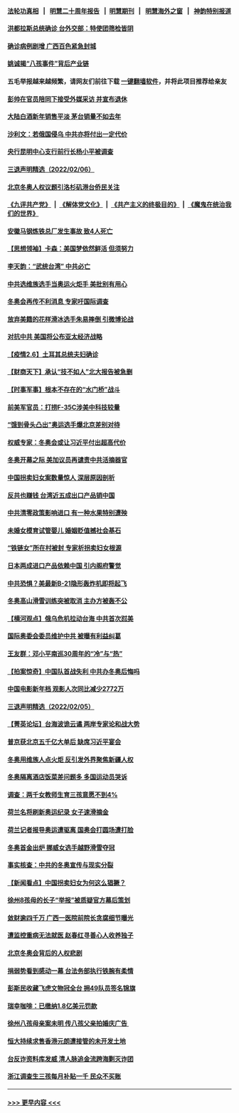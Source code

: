 #### [法轮功真相](https://github.com/gfw-breaker/truth/blob/master/README.md?t=0) &nbsp;&nbsp;|&nbsp;&nbsp; [明慧二十周年报告](https://github.com/gfw-breaker/mh-reports/blob/master/README.md?t=0) &nbsp;&nbsp;|&nbsp;&nbsp;[明慧期刊](https://github.com/gfw-breaker/mh-qikan) &nbsp;&nbsp;|&nbsp;&nbsp; [明慧海外之窗](https://github.com/gfw-breaker/mh-news/blob/master/README.md?t=0) &nbsp;&nbsp;|&nbsp;&nbsp; [神韵特别报道](https://github.com/gfw-breaker/mh-news/blob/master/shenyun.md?t=0)
#### [洪都拉斯总统确诊 台外交部：特使团筛检皆阴](../pages/nsc413/n13559781.md?t=02071750) 
#### [确诊病例剧增 广西百色紧急封城](../pages/nsc413/n13560185.md?t=02071750) 
#### [姚诚揭“八孩事件”背后产业链](../pages/nsc413/n13559953.md?t=02071750) 
#### 五毛举报越来越频繁，请网友们前往下载 [一键翻墙软件](https://github.com/gfw-breaker/ssr-accounts)，并将此项目推荐给亲友
#### [彭帅在官员陪同下接受外媒采访 并宣布退休](../pages/nsc413/n13559733.md?t=02071750) 
#### [大陆白酒新年销售平淡 茅台销量不如去年](../pages/nsc413/n13559482.md?t=02071750) 
#### [沙利文：若俄国侵乌 中共亦将付出一定代价](../pages/nsc413/n13559224.md?t=02071750) 
#### [央行昆明中心支行前行长杨小平被调查](../pages/nsc413/n13559585.md?t=02071750) 
#### [三退声明精选（2022/02/06）](../pages/nsc413/n13559626.md?t=02071750) 
#### [北京冬奥人权议题引洛杉矶港台侨民关注](../pages/nsc413/n13559533.md?t=02071750) 
#### [《九评共产党》](https://github.com/begood0513/9ping.md/blob/master/README.md) &nbsp;|&nbsp; [《解体党文化》](../../../../jtdwh.md/blob/master/README.md)  &nbsp;|&nbsp; [《共产主义的终极目的》](../../../../gczydzjmd.md/blob/master/README.md) &nbsp;|&nbsp; [《魔鬼在统治我们的世界》](../../../../mgztzwmdsj.md/blob/master/README.md) 
#### [安徽马钢炼铁总厂发生事故 致4人死亡](../pages/nsc413/n13559406.md?t=02071750) 
#### [【思想领袖】卡森：美国梦依然鲜活 但须努力](../pages/nsc413/n13521038.md?t=02071750) 
#### [李天韵：“武统台湾” 中共必亡](../pages/nsc413/n13531538.md?t=02071750) 
#### [中共选维族选手当奥运火炬手 美批别有用心](../pages/nsc413/n13559004.md?t=02071750) 
#### [冬奥会再传不利消息 专家吁国际调查](../pages/nsc413/n13558591.md?t=02071750) 
#### [放弃美籍的花样滑冰选手朱易摔倒 引微博论战](../pages/nsc413/n13558894.md?t=02071750) 
#### [对抗中共 美国将公布亚太经济战略](../pages/nsc413/n13558807.md?t=02071750) 
#### [【疫情2.6】土耳其总统夫妇确诊](../pages/nsc413/n13558296.md?t=02071750) 
#### [【财商天下】承认“技不如人”北大报告被急删](../pages/nsc413/n13557233.md?t=02071750) 
#### [【时事军事】根本不存在的“水门桥”战斗](../pages/nsc413/n13558003.md?t=02071750) 
#### [前美军官员：打捞F-35C涉美中科技较量](../pages/nsc413/n13558191.md?t=02071750) 
#### [“饿到骨头凸出”奥运选手爆北京差别对待](../pages/nsc413/n13558409.md?t=02071750) 
#### [权威专家：冬奥会或让习近平付出超高代价](../pages/nsc413/n13556047.md?t=02071750) 
#### [冬奥开幕之际 美加议员再谴责中共活摘器官](../pages/nsc413/n13557724.md?t=02071750) 
#### [中国拐卖妇女案数量惊人 深层原因剖析](../pages/nsc413/n13558230.md?t=02071750) 
#### [反共也赚钱 台湾近五成出口产品销中国](../pages/nsc413/n13558140.md?t=02071750) 
#### [中共清零政策影响进口 有一种水果特别遭殃](../pages/nsc413/n13557553.md?t=02071750) 
#### [未婚女模育试管婴儿 婚姻贬值撼社会基石](../pages/nsc413/n13558083.md?t=02071750) 
#### [“铁链女”所在村被封 专家析拐卖妇女根源](../pages/nsc413/n13557973.md?t=02071750) 
#### [日本两成进口产品依赖中国 引内阁府警觉](../pages/nsc413/n13558047.md?t=02071750) 
#### [中共恐惧？美最新B-21隐形轰炸机即将起飞](../pages/nsc413/n13552124.md?t=02071750) 
#### [冬奥高山滑雪训练突被取消 主办方被轰不公](../pages/nsc413/n13557975.md?t=02071750) 
#### [【横河观点】俄乌危机拉动台海 中共首次怼美](../pages/nsc413/n13557928.md?t=02071750) 
#### [国际奥委会委员维护中共 被曝有利益纠葛](../pages/nsc413/n13557473.md?t=02071750) 
#### [王友群：邓小平南巡30周年的“冷”与“热”](../pages/nsc413/n13557589.md?t=02071750) 
#### [【拍案惊奇】中国队首战失利 中共办冬奥后悔吗](../pages/nsc413/n13557544.md?t=02071750) 
#### [中国电影新年档 观影人次同比减少2772万](../pages/nsc413/n13557470.md?t=02071750) 
#### [三退声明精选（2022/02/05）](../pages/nsc413/n13557568.md?t=02071750) 
#### [【菁英论坛】台海波诡云谲 两岸专家论和战大势](../pages/nsc413/n13557538.md?t=02071750) 
#### [普京获北京五千亿大单后 缺席习近平宴会](../pages/nsc413/n13557271.md?t=02071750) 
#### [冬奥用维族人点火炬 反引发外界聚焦新疆人权](../pages/nsc413/n13556945.md?t=02071750) 
#### [冬奥隔离酒店饭菜差问题多 多国运动员哭诉](../pages/nsc413/n13557217.md?t=02071750) 
#### [调查：两千女教师生育三孩意愿不到4%](../pages/nsc413/n13556938.md?t=02071750) 
#### [荷兰名将刷新奥运纪录 女子速滑摘金](../pages/nsc413/n13557069.md?t=02071750) 
#### [荷兰记者报导奥运遭驱离 国奥会打圆场遭打脸](../pages/nsc413/n13557122.md?t=02071750) 
#### [冬奥首金出炉 挪威女选手越野滑雪夺冠](../pages/nsc413/n13556965.md?t=02071750) 
#### [事实核查：中共的冬奥宣传与现实分裂](../pages/nsc413/n13556608.md?t=02071750) 
#### [【新闻看点】中国拐卖妇女为何这么猖獗？](../pages/nsc413/n13555520.md?t=02071750) 
#### [徐州8孩母的长子“举报”被质疑官方幕后策划](../pages/nsc413/n13556811.md?t=02071750) 
#### [敛财逾四千万 广西一医院前院长贪腐细节曝光](../pages/nsc413/n13556794.md?t=02071750) 
#### [遭监控重病无法就医 赵春红寻善心人收养独子](../pages/nsc413/n13556858.md?t=02071750) 
#### [北京冬奥会背后的人权悲剧](../pages/nsc413/n13556415.md?t=02071750) 
#### [捐弱势看到感动一幕 台法务部执行铁腕有柔情](../pages/nsc413/n13556823.md?t=02071750) 
#### [彭斯民收藏飞虎文物冠全台 拥49队员签名锦旗](../pages/nsc413/n13556683.md?t=02071750) 
#### [瑞幸咖啡：已缴纳1.8亿美元罚款](../pages/nsc413/n13556721.md?t=02071750) 
#### [徐州八孩母亲案未明 传八孩父亲拍婚庆广告 ](../pages/nsc413/n13556754.md?t=02071750) 
#### [恒大持续求售香港元朗遭接管的未开发土地](../pages/nsc413/n13556462.md?t=02071750) 
#### [台反诈资料库发威 清人脉追金流跨海剿灭诈团](../pages/nsc413/n13556524.md?t=02071750) 
#### [浙江调查生三孩每月补贴一千 民众不买账](../pages/nsc413/n13556687.md?t=02071750) 

----
#### [ >>> 更早内容 <<< ](../indexes/nsc413-earlier.md)
